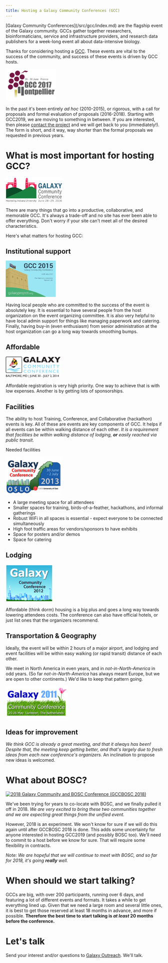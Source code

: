 ```yaml
---
title: Hosting a Galaxy Community Conferences (GCC)
---
```


<div class="alert alert-info">
[Galaxy Community Conferences](/src/gcc/index.md) are the flagship event of the Galaxy community.  GCCs gather together researchers, bioinformaticians, service and infrastructure providers, and research data publishers for a week-long event all about data-intensive biology.
</div>

Thanks for considering hosting a [GCC](/src/gcc/index.md).  These events are vital to the success of the community, and success of these events is driven by GCC hosts.

[<img class="pull-right" src="/src/images/logos/GCC2107.png" alt="2017 Galaxy Community Conference (GCC2017)" width="160" />](https://gcc2017.sciencesconf.org/)

In the past it's been entirely *ad hoc* (2010-2015), or rigorous, with a call for proposals and formal evaluation of proposals (2016-2018).  Starting with GCC2019, we are moving to something in between.  If you are interested, then please [contact the project](#let-s-talk) and we will get back to you (immediately!).  The form is short, and it way, way shorter than the formal proposals we requested in previous years.

# What is most important for hosting GCC?

[<img class="pull-right" src="/src/images/logos/GCC2016LogoBig.png" alt="2016 Galaxy Community Conference (GCC2016)" width="180px" />](https://gcc2016.iu.edu/)

There are many things that go into a productive, collaborative, and memorable GCC.  It's always a trade-off and no site has ever been able to offer everything.  Don't worry if your site can't meet all of the desired characteristics.

Here's what matters for hosting GCC:

## Institutional support

[<img class="pull-right" src="/src/images/logos/GCC2015LogoWide600.png" alt="2015 Galaxy Community Conference (GCC2015)" width="160" />](http://gcc2015.tsl.ac.uk/)

Having local people who are committed to the success of the event is absolutely key.  It is essential to have several people from the host organization on the event organizing committee.  It is also very helpful to have local admin support for things like managing paperwork and catering.  Finally, having buy-in (even enthusiasm) from senior administration at the host organization can go a long way towards smoothing bumps.

## Affordable

[<img class="pull-right" src="/src/images/logos/GCC2014LogoWide200.png" alt="GCC2014, June 30-July2" width="175" />](/src/events/gcc2014/index.md)

Affordable registration is very high priority.  One way to achieve that is with low expenses.  Another is by getting lots of sponsorships.

## Facilities

The ability to host Training, Conference, and Collaborative (hackathon) events is key.  All of these are events are key components of GCC.  It helps if all events can be within walking distance of each other. *It is a requirement that facilities be within walking distance of lodging, **or** easily reached via public transit.*

Needed facilities

[<img class="pull-right" src="/src/images/logos/GCC2013Logo200.png" alt="2013 Galaxy Community Conference (GCC2013)" width="180px" />](/src/events/gcc2013/index.md)

  - A large meeting space for all attendees
  - Smaller spaces for training, birds-of-a-feather, hackathons, and informal gatherings
  - Robust WiFi in all spaces is essential - expect everyone to be connected simultaneously
  - High foot traffic areas for vendors/sponsors to have exhibits
  - Space for posters and/or demos
  - Space for catering

## Lodging

[<img class="pull-right" src="/src/events/gcc2012/GCC2012Logo200.png" alt="2012 Galaxy Community Conference" width="150" />](/src/events/gcc2012/index.md)

Affordable (think dorm) housing is a big plus and goes a long way towards lowering attendees costs.  The conference can also have official hotels, or just list ones that the organizers recommend.

## Transportation & Geography

Ideally, the event will be within 2 hours of a major airport, and lodging and event facilities will be within easy walking (or rapid transit) distance of each other.

We meet in North America in even years, and in *not-in-North-America* in odd years.  (So far *not-in-North-America* has always meant Europe, but we are open to other continents.)  We'd like to keep that pattern going.

[<img class="pull-right" src="/src/events/GCC2011Logo400.png" alt="GCC2011" width="200" />](/src/GCC2011/index.md) 

## Ideas for improvement

*We think GCC is already a great meeting, and that it always has been!  Despite that, the meeting keep getting better, and that's largely due to fresh ideas from each new conference's organizers.*  An inclination to propose new ideas is welcomed.

# What about BOSC?

[<img class="pull-left" src="/src/images/logos/gcc-bosc-2018-logo-300.png" alt="2018 Galaxy Community and BOSC  Conference (GCCBOSC 2018)" width="170" />](https://gccbosc2018.sched.com/)

We've been trying for years to co-locate with BOSC, and we finally pulled it off in 2018.  *We are very excited to bring these two communities together and we are expecting great things from the unified event.*

However, 2018 is an experiment.  We won't know for sure if we will do this again until after GCCBOSC 2018 is done.  This adds some uncertainty for anyone interested in hosting GCC2019 (and possibly BOSC too).  We'll need to commit to a host before we know for sure.  That will require some flexibility in contracts.

*Note: We are hopeful that we will continue to meet with BOSC, and so far for 2018, it's going **really** well.*

# When should we start talking?

GCCs are big, with over 200 participants, running over 6 days, and featuring a lot of different events and formats.  It takes a while to get everything lined up. Given that we need a large room and several little ones, it is best to get those reserved at least 18 months in advance, and more if possible.  **Therefore the best time to start talking is *at least* 20 months before the conference.**

# Let's talk

 Send your interest and/or questions to [Galaxy Outreach](mailto:outreach@galaxyproject.org).  We'll talk.
